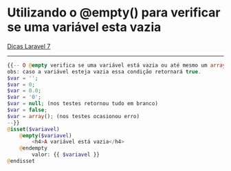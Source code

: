 # Utilizando o @empty() para verificar se uma variável esta vazia

[Dicas Laravel 7](../Dicas%20Laravel%207%202e5c0d9961144cf38cce725d0901476d.md)

---

```php
{{-- O @empty verifica se uma variável está vazia ou até mesmo um array vazio. abaixo segue o qué considerado como uma variável vazia para o php:
obs: caso a variável esteja vazia essa condição retornará true.
$var = '';
$var = 0;
$var = 0.0;
$var = '0';
$var = null; (nos testes retornou tudo em branco)
$var = false;
$var = array(); (nos testes ocasionou erro)
--}}
@isset($variavel)
    @empty($variavel)
        <h4>A variável está vazia</h4>
    @endempty
        valor: {{ $variavel }}
@endisset
```
